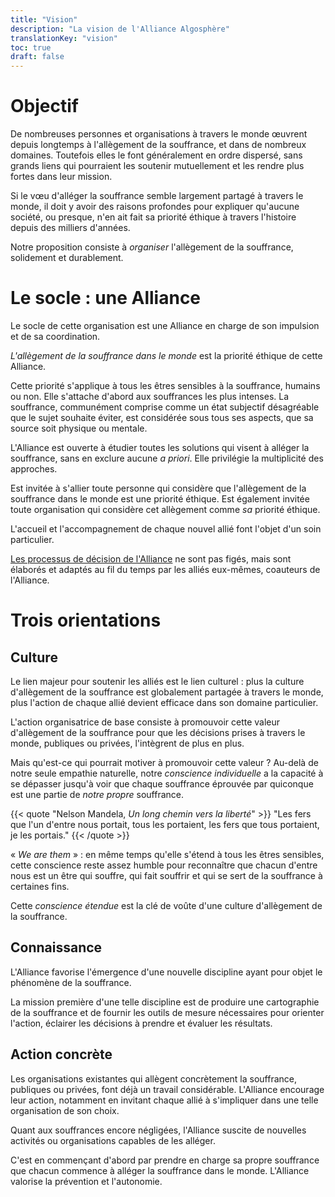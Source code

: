 ```yaml
---
title: "Vision"
description: "La vision de l'Alliance Algosphère"
translationKey: "vision"
toc: true
draft: false
---
```


# Objectif
De nombreuses personnes et organisations à travers le monde œuvrent depuis longtemps à l'allègement de la souffrance, et dans de nombreux domaines. Toutefois elles le font généralement en ordre dispersé, sans grands liens qui pourraient les soutenir mutuellement et les rendre plus fortes dans leur mission.

Si le vœu d'alléger la souffrance semble largement partagé à travers le monde, il doit y avoir des raisons profondes pour expliquer qu'aucune société, ou presque, n'en ait fait sa priorité éthique à travers l'histoire depuis des milliers d'années.

Notre proposition consiste à *organiser* l'allègement de la souffrance, solidement et durablement.

# Le socle : une Alliance
Le socle de cette organisation est une Alliance en charge de son impulsion et de sa coordination.

*L'allègement de la souffrance dans le monde* est la priorité éthique de cette Alliance.

Cette priorité s'applique à tous les êtres sensibles à la souffrance, humains ou non. Elle s'attache d'abord aux souffrances les plus intenses. La souffrance, communément comprise comme un état subjectif désagréable que le sujet souhaite éviter, est considérée sous tous ses aspects, que sa source soit physique ou mentale.

L'Alliance est ouverte à étudier toutes les solutions qui visent à alléger la souffrance, sans en exclure aucune *a priori*. Elle privilégie la multiplicité des approches.

Est invitée à s'allier toute personne qui considère que l'allègement de la souffrance dans le monde est une priorité éthique. Est également invitée toute organisation qui considère cet allègement comme *sa* priorité éthique.

L'accueil et l'accompagnement de chaque nouvel allié font l'objet d'un soin particulier.

[Les processus de décision de l'Alliance](/fr/gouvernance/constitution) ne sont pas figés, mais sont élaborés et adaptés au fil du temps par les alliés eux-mêmes, coauteurs de l'Alliance.

# Trois orientations
## Culture
Le lien majeur pour soutenir les alliés est le lien culturel : plus la culture d'allègement de la souffrance est globalement partagée à travers le monde, plus l'action de chaque allié devient efficace dans son domaine particulier.

L'action organisatrice de base consiste à promouvoir cette valeur d'allègement de la souffrance pour que les décisions prises à travers le monde, publiques ou privées, l'intègrent de plus en plus.

Mais qu'est-ce qui pourrait motiver à promouvoir cette valeur ? Au-delà de notre seule empathie naturelle, notre *conscience individuelle* a la capacité à se dépasser jusqu'à voir que chaque souffrance éprouvée par quiconque est une partie de *notre propre* souffrance.

{{< quote "Nelson Mandela, *Un long chemin vers la liberté*" >}}
  "Les fers que l'un d'entre nous portait, tous les portaient, les fers que tous portaient, je les portais."
{{< /quote >}}

« *We are them* » : en même temps qu'elle s'étend à tous les êtres sensibles, cette conscience reste assez humble pour reconnaître que chacun d'entre nous est un être qui souffre, qui fait souffrir et qui se sert de la souffrance à certaines fins.

Cette *conscience étendue* est la clé de voûte d'une culture d'allègement de la souffrance.

## Connaissance
L'Alliance favorise l'émergence d'une nouvelle discipline ayant pour objet le phénomène de la souffrance.

La mission première d'une telle discipline est de produire une cartographie de la souffrance et de fournir les outils de mesure nécessaires pour orienter l'action, éclairer les décisions à prendre et évaluer les résultats.

## Action concrète
Les organisations existantes qui allègent concrètement la souffrance, publiques ou privées, font déjà un travail considérable. L'Alliance encourage leur action, notamment en invitant chaque allié à s'impliquer dans une telle organisation de son choix.

Quant aux souffrances encore négligées, l'Alliance suscite de nouvelles activités ou organisations capables de les alléger.

C'est en commençant d'abord par prendre en charge sa propre souffrance que chacun commence à alléger la souffrance dans le monde. L'Alliance valorise la prévention et l'autonomie.
